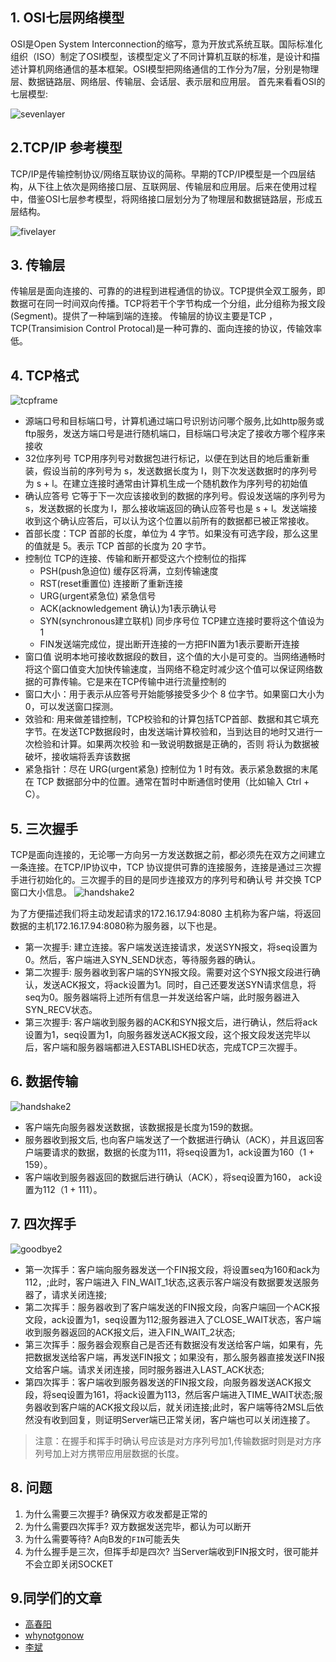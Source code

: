  ## 1\. OSI七层网络模型 

OSI是Open System Interconnection的缩写，意为开放式系统互联。国际标准化组织（ISO）制定了OSI模型，该模型定义了不同计算机互联的标准，是设计和描述计算机网络通信的基本框架。OSI模型把网络通信的工作分为7层，分别是物理层、数据链路层、网络层、传输层、会话层、表示层和应用层。 首先来看看OSI的七层模型:

![sevenlayer](http://img.zhufengpeixun.cn/osi7cen.png)

 ## 2.TCP/IP 参考模型 

TCP/IP是传输控制协议/网络互联协议的简称。早期的TCP/IP模型是一个四层结构，从下往上依次是网络接口层、互联网层、传输层和应用层。后来在使用过程中，借鉴OSI七层参考模型，将网络接口层划分为了物理层和数据链路层，形成五层结构。

![fivelayer](http://img.zhufengpeixun.cn/tcpip5.png)

 ## 3\. 传输层 

传输层是面向连接的、可靠的的进程到进程通信的协议。TCP提供全双工服务，即数据可在同一时间双向传播。TCP将若干个字节构成一个分组，此分组称为报文段(Segment)。提供了一种端到端的连接。 传输层的协议主要是TCP ，TCP(Transimision Control Protocal)是一种可靠的、面向连接的协议，传输效率低。

 ## 4\. TCP格式 

![tcpframe](http://img.zhufengpeixun.cn/tcpconstructor.jpg)

* 源端口号和目标端口号，计算机通过端口号识别访问哪个服务,比如http服务或ftp服务，发送方端口号是进行随机端口，目标端口号决定了接收方哪个程序来接收
* 32位序列号 TCP用序列号对数据包进行标记，以便在到达目的地后重新重装，假设当前的序列号为 s，发送数据长度为 l，则下次发送数据时的序列号为 s + l。在建立连接时通常由计算机生成一个随机数作为序列号的初始值
* 确认应答号 它等于下一次应该接收到的数据的序列号。假设发送端的序列号为 s，发送数据的长度为 l，那么接收端返回的确认应答号也是 s + l。发送端接收到这个确认应答后，可以认为这个位置以前所有的数据都已被正常接收。
* 首部长度：TCP 首部的长度，单位为 4 字节。如果没有可选字段，那么这里的值就是 5。表示 TCP 首部的长度为 20 字节。
* 控制位 TCP的连接、传输和断开都受这六个控制位的指挥
  * PSH(push急迫位) 缓存区将满，立刻传输速度
  * RST(reset重置位) 连接断了重新连接
  * URG(urgent紧急位) 紧急信号
  * ACK(acknowledgement 确认)为1表示确认号
  * SYN(synchronous建立联机) 同步序号位 TCP建立连接时要将这个值设为1
  * FIN发送端完成位，提出断开连接的一方把FIN置为1表示要断开连接
* 窗口值 说明本地可接收数据段的数目，这个值的大小是可变的。当网络通畅时将这个窗口值变大加快传输速度，当网络不稳定时减少这个值可以保证网络数据的可靠传输。它是来在TCP传输中进行流量控制的
* 窗口大小：用于表示从应答号开始能够接受多少个 8 位字节。如果窗口大小为 0，可以发送窗口探测。
* 效验和: 用来做差错控制，TCP校验和的计算包括TCP首部、数据和其它填充字节。在发送TCP数据段时，由发送端计算校验和，当到达目的地时又进行一次检验和计算。如果两次校验 和一致说明数据是正确的，否则 将认为数据被破坏，接收端将丢弃该数据
* 紧急指针：尽在 URG(urgent紧急) 控制位为 1 时有效。表示紧急数据的末尾在 TCP 数据部分中的位置。通常在暂时中断通信时使用（比如输入 Ctrl + C）。

 ## 5\. 三次握手 

TCP是面向连接的，无论哪一方向另一方发送数据之前，都必须先在双方之间建立一条连接。在TCP/IP协议中，TCP 协议提供可靠的连接服务，连接是通过三次握手进行初始化的。三次握手的目的是同步连接双方的序列号和确认号 并交换 TCP窗口大小信息。 ![handshake2](http://img.zhufengpeixun.cn/shake8.jpg)

为了方便描述我们将主动发起请求的172.16.17.94:8080 主机称为客户端，将返回数据的主机172.16.17.94:8080称为服务器，以下也是。

* 第一次握手: 建立连接。客户端发送连接请求，发送SYN报文，将seq设置为0。然后，客户端进入SYN\_SEND状态，等待服务器的确认。
* 第二次握手: 服务器收到客户端的SYN报文段。需要对这个SYN报文段进行确认，发送ACK报文，将ack设置为1。同时，自己还要发送SYN请求信息，将seq为0。服务器端将上述所有信息一并发送给客户端，此时服务器进入SYN\_RECV状态。
* 第三次握手: 客户端收到服务器的ACK和SYN报文后，进行确认，然后将ack设置为1，seq设置为1，向服务器发送ACK报文段，这个报文段发送完毕以后，客户端和服务器端都进入ESTABLISHED状态，完成TCP三次握手。
 ## 6\. 数据传输 
![handshake2](http://img.zhufengpeixun.cn/datatransfer8.jpg)
* 客户端先向服务器发送数据，该数据报是长度为159的数据。
* 服务器收到报文后, 也向客户端发送了一个数据进行确认（ACK），并且返回客户端要请求的数据，数据的长度为111，将seq设置为1，ack设置为160（1 + 159）。
* 客户端收到服务器返回的数据后进行确认（ACK），将seq设置为160， ack设置为112（1 + 111）。

 ## 7\. 四次挥手 

![goodbye2](http://img.zhufengpeixun.cn/goodbye8.jpg)

* 第一次挥手：客户端向服务器发送一个FIN报文段，将设置seq为160和ack为112，;此时，客户端进入 FIN\_WAIT\_1状态,这表示客户端没有数据要发送服务器了，请求关闭连接;
* 第二次挥手：服务器收到了客户端发送的FIN报文段，向客户端回一个ACK报文段，ack设置为1，seq设置为112;服务器进入了CLOSE\_WAIT状态，客户端收到服务器返回的ACK报文后，进入FIN\_WAIT\_2状态;
* 第三次挥手：服务器会观察自己是否还有数据没有发送给客户端，如果有，先把数据发送给客户端，再发送FIN报文；如果没有，那么服务器直接发送FIN报文给客户端。请求关闭连接，同时服务器进入LAST\_ACK状态;
* 第四次挥手：客户端收到服务器发送的FIN报文段，向服务器发送ACK报文段，将seq设置为161，将ack设置为113，然后客户端进入TIME\_WAIT状态;服务器收到客户端的ACK报文段以后，就关闭连接;此时，客户端等待2MSL后依然没有收到回复，则证明Server端已正常关闭，客户端也可以关闭连接了。

> 注意：在握手和挥手时确认号应该是对方序列号加1,传输数据时则是对方序列号加上对方携带应用层数据的长度。

 ## 8\. 问题 

1. 为什么需要三次握手? 确保双方收发都是正常的
2. 为什么需要四次挥手? 双方数据发送完毕，都认为可以断开
3. 为什么需要等待? A向B发的`FIN`可能丢失
4. 为什么握手是三次，但挥手却是四次? 当Server端收到FIN报文时，很可能并不会立即关闭SOCKET

 ## 9.同学们的文章 

* [高春阳](https://gcystar.github.io/2018/02/06/core/tcp%E7%9A%84%E8%AE%A4%E7%9F%A5%E5%92%8C%E5%BA%94%E7%94%A8/)
* [whynotgonow](https://juejin.im/post/5a7c4ebaf265da4e81239431)
* [李斌](https://juejin.im/post/5a7fea206fb9a06333151e99)